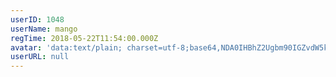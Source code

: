 ```yaml
---
userID: 1048
userName: mango
regTime: 2018-05-22T11:54:00.000Z
avatar: 'data:text/plain; charset=utf-8;base64,NDA0IHBhZ2Ugbm90IGZvdW5kCg=='
userURL: null
---
```



